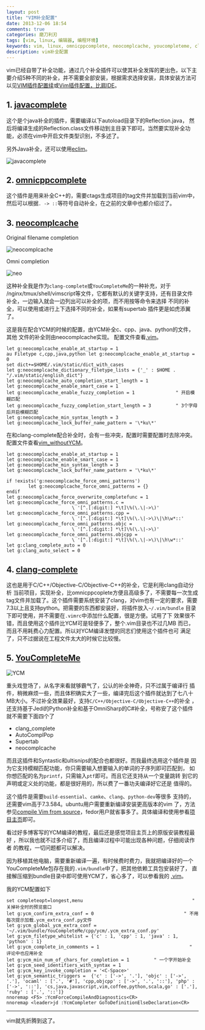 ```yaml
---
layout: post
title: "VIM补全配置"
date: 2013-12-06 18:54
comments: true
categories: 磨刀利刃
tags: [vim, linux, 编辑器, 编程环境]
keywords: vim, linux, omnicppcomplete, neocomplcache, youcompleteme, clang-complete, javacomplete
description: vim补全配置
---
```

vim已经自带了补全功能，通过几个补全插件可以使其补全发挥的更出色，以下主要介绍5种不同的补全，并不需要全部安装，根据需求选择安装，具体安装方法可以见[VIM插件配置续](http://812lcl.github.io/blog/2013/12/04/vimcha-jian-pei-zhi-xu/)或[Vim插件配置，比肩IDE](http://812lcl.github.io/blog/2013/10/24/vimcha-jian-pei-zhi-%2Cbi-jian-ide/)。

## 1. [javacomplete](https://github.com/vim-scripts/javacomplete)
这个是个java补全的插件，需要编译以下autoload目录下的Reflection.java，
然后将编译生成的Reflection.class文件移动到主目录下即可。当然要实现补全功能，必须在vim中开启文件类型识别，不多述了。

另外Java补全，还可以使用[eclim](http://eclim.org/)。
<!--more-->

![javacomplete](http://pic002.cnblogs.com/images/2012/342823/2012041511171014.png)

## 2. [omnicppcomplete](https://github.com/vim-scripts/OmniCppComplete)
这个插件是用来补全C++的，需要ctags生成项目的tag文件并加载到当前vim中，
然后可以根据`. -> ::`等符号自动补全，在之前的文章中也都介绍过了。
## 3. [neocomplcache](https://github.com/Shougo/neocomplcache.vim)
Original filename completion

![neocomplcache](https://github-camo.global.ssl.fastly.net/5c0c143ad7b1b39fb3a1ec5e2b39c315d6e70391/687474703a2f2f312e62702e626c6f6773706f742e636f6d2f5f63693279426e717a4a674d2f5444314f355f624f5132492f41414141414141414144452f7648663958675f6d7254492f73313630302f66696c656e616d655f636f6d706c6574652e706e67)

Omni completion

![neo](https://github-camo.global.ssl.fastly.net/9fc2701fcb8b4a54ab9e0d0ff2902b11aadb825f/687474703a2f2f322e62702e626c6f6773706f742e636f6d2f5f63693279426e717a4a674d2f54443150546f6c6b5442492f41414141414141414144552f6b6e4a33656e69754857492f73313630302f6f6d6e695f636f6d706c6574652e706e67)

这种补全我是作为`clang-complete`或`YouCompleteMe`的一种补充，对于
/nginx/tmux/shell/vimscript等文件，它都有默认的关键字支持，还有目录文件
补全，一边输入就会一边列出可以补全的项，而不用按<c-x><c-f>等命令来选择
不同的补全，可以使用<c-p>或<c-n>进行上下选择不同的补全，如果有supertab
插件更是如虎添翼了。

这是我在配合YCM的时候的配置，由YCM补全c、cpp、java、python的文件，其他
文件的补全则由neocomplcache实现。
配置文件查看[.vim](https://github.com/812lcl/.vim)。
```
let g:neocomplcache_enable_at_startup = 1
au Filetype c,cpp,java,python let g:neocomplcache_enable_at_startup = 0
set dict+=$HOME/.vim/static/dict_with_cases
let g:neocomplcache_dictionary_filetype_lists = {'_' : $HOME . "/.vim/static/english_dict"}
let g:neocomplcache_auto_completion_start_length = 1
let g:neocomplcache_enable_smart_case = 1
let g:neocomplcache_enable_fuzzy_completion = 1               " 开启模糊匹配
let g:neocomplcache_fuzzy_completion_start_length = 3         " 3个字母后开启模糊匹配
let g:neocomplcache_min_syntax_length = 3
let g:neocomplcache_lock_buffer_name_pattern = '\*ku\*'
```
在和clang-complete配合补全时，会有一些冲突，配置时需要配置时去除冲突。
配置文件查看[vim_withoutYCM](https://github.com/812lcl/vim_withoutYCM)。
```
let g:neocomplcache_enable_at_startup = 1
let g:neocomplcache_enable_smart_case = 1
let g:neocomplcache_min_syntax_length = 3
let g:neocomplcache_lock_buffer_name_pattern = '\*ku\*'

if !exists('g:neocomplcache_force_omni_patterns')
        let g:neocomplcache_force_omni_patterns = {}
endif
let g:neocomplcache_force_overwrite_completefunc = 1
let g:neocomplcache_force_omni_patterns.c =
                        \ '[^.[:digit:] *\t]\%(\.\|->\)'
let g:neocomplcache_force_omni_patterns.cpp =
                        \ '[^.[:digit:] *\t]\%(\.\|->\)\|\h\w*::'
let g:neocomplcache_force_omni_patterns.objc =
                        \ '[^.[:digit:] *\t]\%(\.\|->\)'
let g:neocomplcache_force_omni_patterns.objcpp =
                        \ '[^.[:digit:] *\t]\%(\.\|->\)\|\h\w*::'
let g:clang_complete_auto = 0
let g:clang_auto_select = 0
```
## 4. [clang-complete](https://github.com/vim-scripts/clang-complete)
这也是用于C/C++/Objective-C/Objective-C++的补全，它是利用clang自动分析
当前项目，实现补全，比omnicppcoplete方便且高级多了，不需要每一次生成
tag文件并加载了。这个插件需要系统安装了clang，对vim也有一定的要求，需要
7.3以上且支持python。把需要的东西都安装好，将插件放入`~/.vim/bundle`
目录下即可使用，并不需要在`.vimrc`中添加什么配置，很是方便。试用了下
效果很不错，而且使用这个插件比YCM可是轻便多了，整个.vim目录也不过几MB
而已，而且不用耗费心力配置。所以对YCM编译发憷的同志们使用这个插件也可
满足了，只不过据说在工程文件太大的时候它比较慢。
## 5. [YouCompleteMe](https://github.com/Valloric/YouCompleteMe)
![YCM](https://github-camo.global.ssl.fastly.net/1f3f922431d5363224b20e99467ff28b04e810e2/687474703a2f2f692e696d6775722e636f6d2f304f50346f6f642e676966)

重头戏登场了，从名字来看就够霸气了，公认的补全神奇，只不过属于编译行
插件，稍微麻烦一些，而且体积确实大了一些，编译完后这个插件就达到了七八十MB大小。不过补全效果最好，支持`C/C++/Objective-C/Objective-C++`的补全
，还支持基于Jedi的Python补全和基于OmniSharp的C#补全，号称安了这个插件
就不需要下面四个了

- clang_complete
- AutoComplPop
- Supertab
- neocomplcache

而且这插件和Syntastic和ultisnips的配合也都很好。而我最终选用这个插件是
因为它支持模糊匹配功能，你只需要输入想要输入的单词的子序列即可匹配到，
如你想匹配的名为`printf`，只需输入`ptf`即可。而且它还支持从一个变量跳转
到它的声明或定义处的功能，都是很好用的，所以费了一番功夫编译好它还是
值得的。

这个插件是需要`build-essential`、`camke`、`clang`、`python-dev`等很多
支持的，还需要vim高于7.3.584。ubuntu用户需要重新编译安装更高版本的vim
了，方法参见[compile Vim from source](https://github.com/Valloric/YouCompleteMe/wiki/Building-Vim-from-source)，fedor用户就省事多了。具体编译和使用参看[项目主页](https://github.com/Valloric/YouCompleteMe)即可。

看过好多博客写的YCM编译的教程，最后还是感觉项目主页上的原版安装教程最好
，所以我也就不过多介绍了，而且编译过程中可能出现各种问题，仔细阅读作者
的教程，一切问题都可以解决。

因为移植其他电脑，需要重新编译一遍，有时候费时费力，我就把编译好的一个
YouCompleteMe包存在我的`.vim/bundle`中了，把其他依赖工具包安装好了，
直接解压缩到bundle目录中即可使用YCM了，省心多了，可以参看我的
[.vim](https://github.com/812lcl/.vim)。

我的YCM配置如下
```
set completeopt=longest,menu                                        " 关掉补全时的预览窗口
let g:ycm_confirm_extra_conf = 0                                 " 不用每次提示加载.ycm_extra_conf.py文件
let g:ycm_global_ycm_extra_conf = '~/.vim/bundle/YouCompleteMe/cpp/ycm/.ycm_extra_conf.py'
let g:ycm_filetype_whitelist = {'c' : 1, 'cpp' : 1, 'java' : 1, 'python' : 1}
let g:ycm_complete_in_comments = 1                                 " 评论中也应用补全
let g:ycm_min_num_of_chars_for_completion = 1         " 一个字开始补全
let g:ycm_seed_identifiers_with_syntax = 1
let g:ycm_key_invoke_completion = '<C-Space>'
let g:ycm_semantic_triggers =  {'c' : ['->', '.'], 'objc' : ['->', '.'], 'ocaml' : ['.', '#'], 'cpp,objcpp' : ['->', '.', '::'], 'php' : ['->', '::'], 'cs,java,javascript,vim,coffee,python,scala,go' : ['.'], 'ruby' : ['.', '::']}
nnoremap <F5> :YcmForceCompileAndDiagnostics<CR>
nnoremap <leader>jd :YcmCompleter GoToDefinitionElseDeclaration<CR>
```

---
vim就先折腾到这了。
